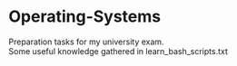 # Operating-Systems

Preparation tasks for my university exam.  
Some useful knowledge gathered in learn_bash_scripts.txt
